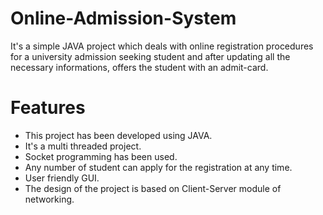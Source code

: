# Online-Admission-System
It's a simple JAVA project which deals with online registration procedures for a university admission seeking student and after updating all the necessary informations, offers the student with an admit-card.

# Features
- This project has been developed using JAVA.
- It's a multi threaded project.
- Socket programming has been used.
- Any number of student can apply for the registration at any time.
- User friendly GUI.
- The design of the project is based on Client-Server module of networking.

